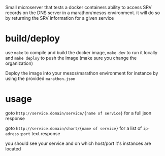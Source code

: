 Small microserver that tests a docker containers ability to access SRV records on the DNS server in a marathon/mesos environment. it will do so by returning the SRV information for a given service

# build/deploy

use `make` to compile and build the docker image, `make dev` to run it locally and `make deploy` to push the image (make sure you change the organization)

Deploy the image into your mesos/marathon environment for instance by using the provided `marathon.json`

# usage

goto `http://service.domain/service/{name of service}` for a full json response

goto `http://service.domain/short/{name of service}` for a list of `ip-adress:port` text response

you should see your service and on which host/port it's instances are located


